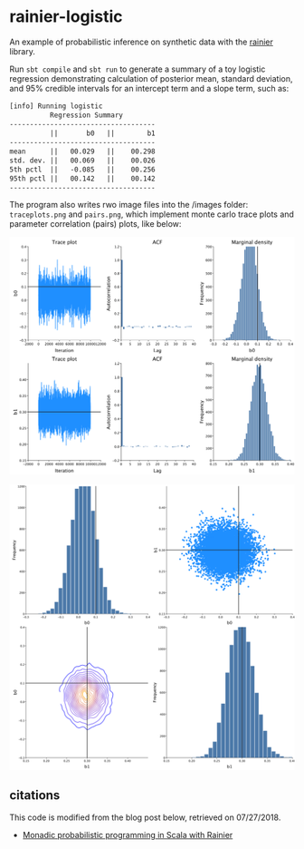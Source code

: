 
# rainier-logistic

An example of probabilistic inference on synthetic data
with the [rainier](https://github.com/stripe/rainier) library.

Run `sbt compile` and `sbt run` to generate a summary of a toy
logistic regression demonstrating calculation of posterior mean,
standard deviation, and 95% credible intervals for an intercept
term and a slope term, such as:

```
[info] Running logistic
          Regression Summary
------------------------------------
          ||       b0   ||        b1
------------------------------------
mean      ||   00.029   ||    00.298
std. dev. ||   00.069   ||    00.026
5th pctl  ||   -0.085   ||    00.256
95th pctl ||   00.142   ||    00.142
------------------------------------
```

The program also writes rwo image files into the /images folder:
`traceplots.png` and `pairs.png`, which implement monte carlo
trace plots and parameter correlation (pairs) plots, like below:

![traceplot][trace]

![pairsplot][pairs]

## citations

This code is modified from the blog post below, retrieved on
07/27/2018.

- [Monadic probabilistic programming in Scala with Rainier][1]

[1]: https://darrenjw.wordpress.com/2018/06/01/monadic-probabilistic-programming-in-scala-with-rainier/
[trace]: images/static/traceplots.png
[pairs]: images/static/pairs.png
